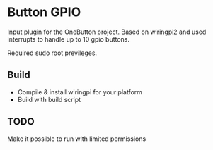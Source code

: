Button GPIO
===========

Input plugin for the OneButton project. Based on wiringpi2 and used interrupts to handle up to 10 gpio buttons.

Required sudo root previleges.

Build
-----
* Compile & install wiringpi for your platform
* Build with build script

TODO
----
Make it possible to run with limited permissions
